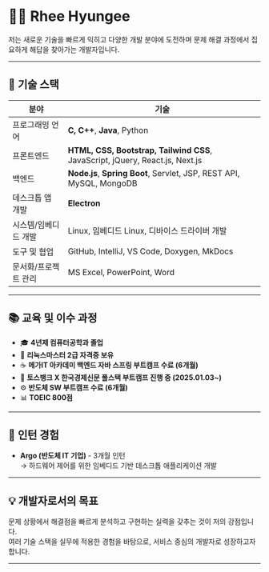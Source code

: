 # 👨‍💻 Rhee Hyungee

저는 새로운 기술을 빠르게 익히고 다양한 개발 분야에 도전하며 문제 해결 과정에서 집요하게 해답을 찾아가는 개발자입니다.

---

## 🔧 기술 스택

| 분야               | 기술                                                                 | 
|--------------------|----------------------------------------------------------------------|
| 프로그래밍 언어      | **C, C++**, **Java**, Python                                          |
| 프론트엔드          | **HTML, CSS, Bootstrap, Tailwind CSS**, JavaScript, jQuery, React.js, Next.js |
| 백엔드             | **Node.js**, **Spring Boot**, Servlet, JSP, REST API, MySQL, MongoDB | 
| 데스크톱 앱 개발     | **Electron**                                                         | 
| 시스템/임베디드 개발 | Linux, 임베디드 Linux, 디바이스 드라이버 개발                        | 
| 도구 및 협업        | GitHub, IntelliJ, VS Code, Doxygen, MkDocs                          | 
| 문서화/프로젝트 관리 | MS Excel, PowerPoint, Word                                           | 

---

## 📚 교육 및 이수 과정

- 🎓 **4년제 컴퓨터공학과 졸업**
- 🧾 **리눅스마스터 2급 자격증 보유**
- ☕ **메가IT 아카데미 백엔드 자바 스프링 부트캠프 수료 (6개월)**
- 🧪 **토스뱅크 X 한국경제신문 풀스택 부트캠프 진행 중 (2025.01.03~)**
- ⚙️ **반도체 SW 부트캠프 수료 (6개월)**
- 📊 **TOEIC 800점**
---

## 🏢 인턴 경험

- **Argo (반도체 IT 기업)** - 3개월 인턴  
  → 하드웨어 제어를 위한 임베디드 기반 데스크톱 애플리케이션 개발  

---

## 💡 개발자로서의 목표

문제 상황에서 해결점을 빠르게 분석하고 구현하는 실력을 갖추는 것이 저의 강점입니다.  
여러 기술 스택을 실무에 적용한 경험을 바탕으로, 서비스 중심의 개발자로 성장하고자 합니다.

---
